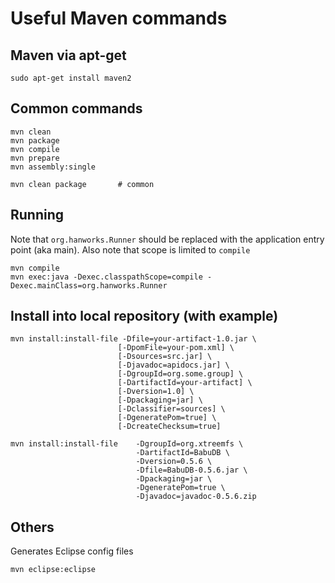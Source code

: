 Useful Maven commands
=====================

Maven via apt-get
-----------------

    sudo apt-get install maven2

Common commands
---------------

    mvn clean
    mvn package
    mvn compile
    mvn prepare
    mvn assembly:single

    mvn clean package       # common

Running
-------

Note that ``org.hanworks.Runner`` should be replaced with the application entry point (aka main).
Also note that scope is limited to ``compile``

    mvn compile
    mvn exec:java -Dexec.classpathScope=compile -Dexec.mainClass=org.hanworks.Runner


Install into local repository (with example)
--------------------------------------------

    mvn install:install-file -Dfile=your-artifact-1.0.jar \
                            [-DpomFile=your-pom.xml] \
                            [-Dsources=src.jar] \
                            [-Djavadoc=apidocs.jar] \
                            [-DgroupId=org.some.group] \
                            [-DartifactId=your-artifact] \
                            [-Dversion=1.0] \
                            [-Dpackaging=jar] \
                            [-Dclassifier=sources] \
                            [-DgeneratePom=true] \
                            [-DcreateChecksum=true]

    mvn install:install-file    -DgroupId=org.xtreemfs \
                                -DartifactId=BabuDB \
                                -Dversion=0.5.6 \
                                -Dfile=BabuDB-0.5.6.jar \
                                -Dpackaging=jar \
                                -DgeneratePom=true \
                                -Djavadoc=javadoc-0.5.6.zip

Others
------

Generates Eclipse config files

    mvn eclipse:eclipse

